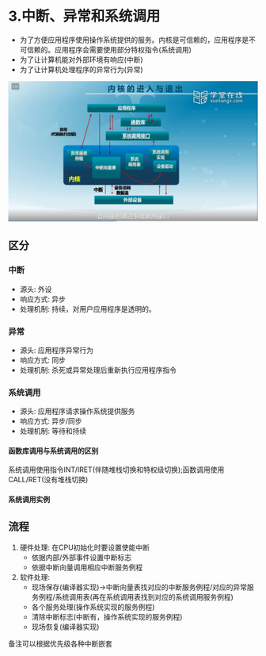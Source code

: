 # 3.中断、异常和系统调用
- 为了方便应用程序使用操作系统提供的服务。内核是可信赖的，应用程序是不可信赖的。应用程序会需要使用部分特权指令(系统调用)
- 为了让计算机能对外部环境有响应(中断)
- 为了让计算机处理程序的异常行为(异常)  

![内核的进入与退出](pic/内核的进入与退出.png)
## 区分
### 中断
- 源头: 外设
- 响应方式: 异步
- 处理机制: 持续，对用户应用程序是透明的。
### 异常
- 源头: 应用程序异常行为
- 响应方式: 同步
- 处理机制: 杀死或异常处理后重新执行应用程序指令
### 系统调用
- 源头: 应用程序请求操作系统提供服务
- 响应方式: 异步/同步
- 处理机制: 等待和持续
#### 函数库调用与系统调用的区别
系统调用使用指令INT/IRET(伴随堆栈切换和特权级切换);函数调用使用CALL/RET(没有堆栈切换)
#### 系统调用实例   
## 流程
1. 硬件处理: 在CPU初始化时要设置使能中断
    - 依据内部/外部事件设置中断标志
    - 依据中断向量调用相应中断服务例程
2. 软件处理: 
    - 现场保存(编译器实现)->中断向量表找对应的中断服务例程/对应的异常服务例程/系统调用表(再在系统调用表找到对应的系统调用服务例程)
    - 各个服务处理(操作系统实现的服务例程)
    - 清除中断标志(中断有，操作系统实现的服务例程)
    - 现场恢复(编译器实现)

备注可以根据优先级各种中断嵌套